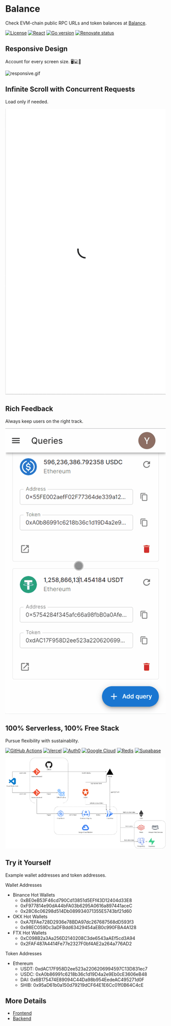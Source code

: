 # Balance

Check EVM-chain public RPC URLs and token balances at [Balance](https://balance-yangyq.vercel.app).

[![License](https://img.shields.io/github/license/yyq1025/balance)](https://github.com/yyq1025/balance/blob/main/LICENSE)
[![React](https://img.shields.io/github/package-json/dependency-version/yyq1025/balance-frontend/react?color=61DAFB&logo=react&logoColor=white)](https://github.com/yyq1025/balance-frontend)
[![Go version](https://img.shields.io/github/go-mod/go-version/yyq1025/balance-backend?color=00ADD8&logo=go&logoColor=white)](https://github.com/yyq1025/balance-backend)
[![Renovate status](https://img.shields.io/badge/renovate-enabled-brightgreen?logo=renovatebot)](https://github.com/yyq1025/balance/issues/17)

## Responsive Design

Account for every screen size. 🖥️💻📱

![responsive.gif](/assets/responsive.gif)

## Infinite Scroll with Concurrent Requests

Load only if needed.

![infinite-scroll.gif](/assets/infinite-scroll.gif)

## Rich Feedback

Always keep users on the right track.

![feedbacks.gif](/assets/feedbacks.gif)

## 100% Serverless, 100% Free Stack

Pursue flexibility with sustainablity.

[![GitHub Actions](https://img.shields.io/badge/GitHub_Actions-2088FF?style=for-the-badge&logo=github-actions&logoColor=white)](https://github.com/features/actions)
[![Vercel](https://img.shields.io/badge/Vercel-000000?style=for-the-badge&logo=vercel&logoColor=white)](https://vercel.com/)
[![Auth0](https://img.shields.io/badge/Auth0-EB5424?style=for-the-badge&logo=auth0&logoColor=white)](https://auth0.com/)
[![Google Cloud](https://img.shields.io/badge/Google_Cloud-4285F4?style=for-the-badge&logo=google-cloud&logoColor=white)](https://cloud.google.com/)
[![Redis](https://img.shields.io/badge/redis-DC382D?style=for-the-badge&logo=redis&logoColor=white)](https://redis.com/)
[![Supabase](https://img.shields.io/badge/Supabase-3ECF8E?style=for-the-badge&logo=supabase&logoColor=white)](https://supabase.com/)

![Architecture](/assets/balance.drawio.png)

## Try it Yourself

Example wallet addresses and token addresses.

Wallet Addresses
 - Binance Hot Wallets
   - 0xBE0eB53F46cd790Cd13851d5EFf43D12404d33E8
   - 0xF977814e90dA44bFA03b6295A0616a897441aceC
   - 0x28C6c06298d514Db089934071355E5743bf21d60
 - OKX Hot Wallets
   - 0xA7EFAe728D2936e78BDA97dc267687568dD593f3
   - 0x98EC059Dc3aDFBdd63429454aEB0c990FBA4A128
 - FTX Hot Wallets
   - 0xC098B2a3Aa256D2140208C3de6543aAEf5cd3A94
   - 0x2FAF487A4414Fe77e2327F0bf4AE2a264a776AD2

Token Addresses
  - Ethereum
    - USDT: 0xdAC17F958D2ee523a2206206994597C13D831ec7
    - USDC: 0xA0b86991c6218b36c1d19D4a2e9Eb0cE3606eB48
    - DAI: 0x6B175474E89094C44Da98b954EedeAC495271d0F
    - SHIB: 0x95aD61b0a150d79219dCF64E1E6Cc01f0B64C4cE

## More Details

- [Frontend](https://github.com/yyq1025/balance-frontend)
- [Backend](https://github.com/yyq1025/balance-backend)
